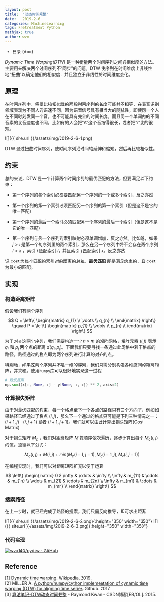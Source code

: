 ```yaml
---
layout: post
title:  "动态时间规整"
date:   2019-2-6
categories: MachineLearning
tags: Pretreatment Python
mathjax: true
author: wzx
---
```


- 目录
{:toc}

*Dynamic Time Warping(DTW)* 是一种衡量两个时间序列之间的相似度的方法。主要用来解决两个时间序列不“同步”的问题。DTW 使序列在时间维度上非线性地“扭曲”以确定他们的相似度，并且独立于非线性的时间维度变化。





## 原理
在时间序列中，需要比较相似性的两段时间序列的长度可能并不相等，在语音识别领域表现为不同人的语速不同。因为语音信号具有相当大的随机性，即使同一个人在不同时刻发同一个音，也不可能具有完全的时间长度。而且同一个单词内的不同音素的发音速度也不同，比如有的人会把“A”这个音拖得很长，或者把“i”发的很短。

![]({{ site.url }}/assets/img/2019-2-6-1.png)

DTW 通过扭曲时间序列，使时间序列沿时间轴延伸和缩短，然后再比较相似性。

## 约束
总的来说，DTW 是一个计算两个时间序列的最优匹配的方法，但要满足以下约束：
- 第一个序列的每个索引必须要匹配另一个序列的一个或多个索引，反之亦然

- 第一个序列的第一个索引必须匹配另一个序列的第一个索引（但是这不是它的唯一匹配）

- 第一个序列的最后一个索引必须匹配另一个序列的最后一个索引（但是这不是它的唯一匹配）

- 第一个序列与另一个序列的索引映射必须单调增加，反之亦然。比如说，如果 $j>i$ 是第一个的序列里的两个索引，那么在另一个序列中将不会存在两个序列 $l>k$ ，索引 $i$ 匹配索引 $l$，并且索引 $j$ 匹配索引 $k$。反之亦然


记 cost 为每个匹配的索引对的距离的总和。**最优匹配** 即是满足约束的，且 cost 为最小的匹配。

## 实现
### 构造距离矩阵
假设我们有两个序列

$$
Q = \left\{
      \begin{matrix}
        q_{1}   \\
        \vdots  \\
        q_{n}   \\
      \end{matrix}
    \right\}  \qquad
P = \left\{
          \begin{matrix}
          p_{1}   \\
          \vdots  \\
          p_{n}   \\
          \end{matrix}
        \right\}
$$

为了对齐这两个序列，我们需要构造一个 $n \times m$ 的矩阵网格，矩阵元素 $(i, j)$ 表示 $q_i$ 和 $p_j$ 两个点的距离 $d(q_i, p_j)$。下面我们只要寻找一条通过此网格中若干格点的路径，路径通过的格点即为两个序列进行计算的对齐的点。

特别地，如果这两个序列并不是一维的序列，我们只需分别构造各维度间的距离矩阵，并求和。使用`Numpy`库可以很好地实现这一过程
```python
# 欧氏距离
np.sum((x[:, None, :] - y[None, :, :]) ** 2, axis=2)
```

### 计算损失矩阵
由于对最优匹配的约束，每一个格点至下一个各点的路径只有三个方向了。例如如果路径已经通过了格点 $(i, j)$，那么下一个通过的格点只可能是下列三种情况之一：$(i+1, j)$，$(i, j+1)$ 或者 $(i+1, j+1)$。我们就可以由此计算出损失矩阵(Cost Matrix)

对于损失矩阵 $M_c$ ，我们对距离矩阵 $M$ 按顺序依次遍历，逐步计算出每个 $M_c(i,j)$ 的值。遵循以下公式：

$$
 M_c(i,j)=M(i,j)+min(M_c(i-1,j−1),M_c(i−1,j),M_c(i,j−1))
$$

在编程实现时，我们可以对距离矩阵扩充以便于运算

$$
\left\{
      \begin{matrix}
        0 & \infty & \cdots & \infty \\
        \infty & m_{11} & \cdots & m_{1n}   \\
        \vdots & m_{21} & \cdots & m_{2n}  \\
        \infty  & m_{m1} & \cdots & m_{mn}  \\
      \end{matrix}
\right\}
$$

### 搜索路径
在上一步时，就已经完成了路径的搜索，我们只需反向推导，即可求出距离

![]({{ site.url }}/assets/img/2019-2-6-2.png){:height="350" width="350"} ![]({{ site.url }}/assets/img/2019-2-6-3.png){:height="350" width="350"}

### 代码实现
[![wzx140/pydtw - GitHub](https://gh-card.dev/repos/wzx140/pydtw.svg?fullname)](https://github.com/wzx140/pydtw)

## Reference
[1] [Dynamic time warping](https://en.wikipedia.org/w/index.php?title=Dynamic_time_warping). Wikipedia, 2019.  
[2] MILLER A. [A python/numpy/cython implementation of dynamic time warping (DTW) for aligning time series](https://github.com/andymiller/pydtw). Github. 2017.  
[3] [算法笔记-DTW动态时间规整](https://blog.csdn.net/raym0ndkwan/article/details/45614813) - Raymond Kwan - CSDN博客[EB/OL]. 2015.
